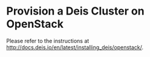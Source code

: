 # Provision a Deis Cluster on OpenStack

Please refer to the instructions at http://docs.deis.io/en/latest/installing_deis/openstack/.

